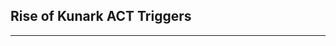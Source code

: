 ## Rise of Kunark ACT Triggers

------------------------------------------------------------------------------------------------


